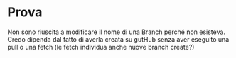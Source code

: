 # Prova
Non sono riuscita a modificare il nome di una Branch perché non esisteva. Credo dipenda dal fatto di averla creata su gutHub senza aver eseguito una pull o una fetch (le fetch individua anche nuove branch create?)